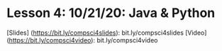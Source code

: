 # Lesson 4: 10/21/20: Java & Python
[Slides] (https://bit.ly/compsci4slides): bit.ly/compsci4slides
[Video] (https://bit.ly/compsci4video):  bit.ly/compsci4video